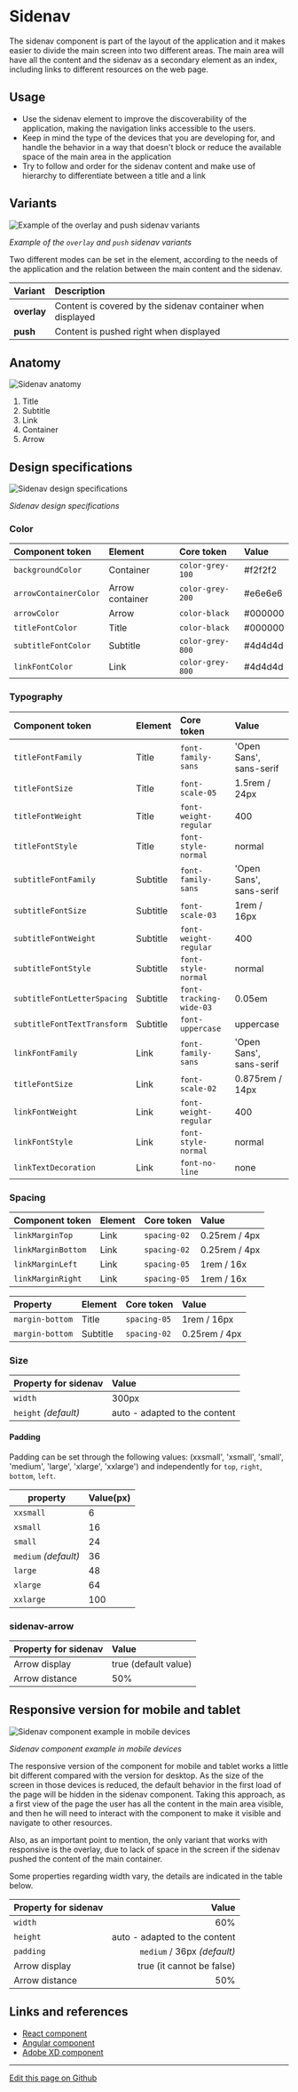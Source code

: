 # Sidenav

The sidenav component is part of the layout of the application and it makes easier to divide the main screen into two different areas. The main area will have all the content and the sidenav as a secondary element as an index, including links to different resources on the web page.


## Usage

- Use the sidenav element to improve the discoverability of the application, making the navigation links accessible to the users.
- Keep in mind the type of the devices that you are developing for, and handle the behavior in a way that doesn't block or reduce the available space of the main area in the application
- Try to follow and order for the sidenav content and make use of hierarchy to differentiate between a title and a link


## Variants

![Example of the overlay and push sidenav variants](images/sidenav_variants.png)

_Example of the `overlay` and `push` sidenav variants_

Two different modes can be set in the element, according to the needs of the application and the relation between the main content and the sidenav.

| Variant     | Description                                                   |
| :---------- | :------------------------------------------------------------ |
| **overlay** | Content is covered by the sidenav container when displayed    |
| **push**    | Content is pushed right when displayed                        |

## Anatomy

![Sidenav anatomy](images/sidenav_anatomy.png)

1. Title
2. Subtitle
3. Link
4. Container
5. Arrow
## Design specifications

![Sidenav design specifications](images/sidenav_specs.png)

_Sidenav design specifications_

### Color

| Component token        | Element          | Core token         | Value     |
| :--------------------- | :--------------- | :----------------- | :-------- |
| `backgroundColor`      | Container        | `color-grey-100`   | #f2f2f2   |
| `arrowContainerColor`  | Arrow container  | `color-grey-200`   | #e6e6e6   |
| `arrowColor`           | Arrow            | `color-black`      | #000000   |
| `titleFontColor`       | Title            | `color-black`      | #000000   |
| `subtitleFontColor`    | Subtitle         | `color-grey-800`   | #4d4d4d   |
| `linkFontColor`        | Link             | `color-grey-800`   | #4d4d4d   |

### Typography

| Component token                | Element          | Core token              | Value                     |
| :----------------------------- | :--------------- | :---------------------- | :------------------------ |
| `titleFontFamily`              | Title            | `font-family-sans`      | 'Open Sans', sans-serif   |
| `titleFontSize`                | Title            | `font-scale-05`         | 1.5rem / 24px             |
| `titleFontWeight`              | Title            | `font-weight-regular`   | 400                       |
| `titleFontStyle`               | Title            | `font-style-normal`     | normal                    |
| `subtitleFontFamily`           | Subtitle         | `font-family-sans`      | 'Open Sans', sans-serif   |
| `subtitleFontSize`             | Subtitle         | `font-scale-03`         | 1rem / 16px               |
| `subtitleFontWeight`           | Subtitle         | `font-weight-regular`   | 400                       |
| `subtitleFontStyle`            | Subtitle         | `font-style-normal`     | normal                    |
| `subtitleFontLetterSpacing`    | Subtitle         | `font-tracking-wide-03` | 0.05em                    |
| `subtitleFontTextTransform`    | Subtitle         | `font-uppercase`        | uppercase                 |
| `linkFontFamily`               | Link             | `font-family-sans`      | 'Open Sans', sans-serif   |
| `titleFontSize`                | Link             | `font-scale-02`         | 0.875rem / 14px           |
| `linkFontWeight`               | Link             | `font-weight-regular`   | 400                       |
| `linkFontStyle`                | Link             | `font-style-normal`     | normal                    |
| `linkTextDecoration`           | Link             | `font-no-line`          | none                      |


### Spacing

| Component token                | Element          | Core token              | Value          |
| :----------------------------- | :--------------- | :---------------------- | :------------- |
| `linkMarginTop`                | Link             | `spacing-02`            | 0.25rem / 4px  |
| `linkMarginBottom`             | Link             | `spacing-02`            | 0.25rem / 4px  |
| `linkMarginLeft`               | Link             | `spacing-05`            | 1rem / 16x     |
| `linkMarginRight`              | Link             | `spacing-05`            | 1rem / 16x     |

| Property                | Element          | Core token              | Value          |
| :---------------------- | :--------------- | :---------------------- | :------------- |
| `margin-bottom`         | Title            | `spacing-05`            | 1rem / 16px    |
| `margin-bottom`         | Subtitle         | `spacing-02`            | 0.25rem / 4px  |

 ### Size

| Property for sidenav |                           Value |
| -------------------- | :------------------------------ |
| `width`                |                         300px |
| `height` _(default)_     | auto - adapted to the content |

#### Padding

Padding can be set through the following values: (xxsmall', 'xsmall', 'small', 'medium', 'large', 'xlarge', 'xxlarge') and independently for `top`, `right`, `bottom`, `left`.

| property             | Value(px) |
| -------------------- | :------   |
| `xxsmall`            | 6         |
| `xsmall`             | 16        |
| `small`              | 24        |
| `medium` _(default)_   | 36        |
| `large`              | 48        |
| `xlarge`             | 64        |
| `xxlarge`            | 100       |


### sidenav-arrow

| Property for sidenav |                           Value |
| -------------------- | :------------------------------ |
| Arrow display        |          true (default value) |
| Arrow distance       |                           50% |



## Responsive version for mobile and tablet

![Sidenav component example in mobile devices](images/sidenav_responsive.png)

_Sidenav component example in mobile devices_

The responsive version of the component for mobile and tablet works a little bit different compared with the version for desktop. As the size of the screen in those devices is reduced, the default behavior in the first load of the page will be hidden in the sidenav component.
Taking this approach, as a first view of the page the user has all the content in the main area visible, and then he will need to interact with the component to make it visible and navigate to other resources.

Also, as an important point to mention, the only variant that works with responsive is the overlay, due to lack of space in the screen if the sidenav pushed the content of the main container.

Some properties regarding width vary, the details are indicated in the table below.

| Property for sidenav |                           Value |
| -------------------- | ------------------------------: |
| `width`                |                           60% |
| `height`     | auto - adapted to the content |
| `padding`              |                    `medium` / 36px _(default)_ |
| Arrow display        |     true (it cannot be false) |
| Arrow distance       |                           50% |


## Links and references

* [React component](https://developer.dxc.com/tools/react/next/#/components/sidenav)
* [Angular component](https://developer.dxc.com/tools/angular/next/#/components/sidenav)
* [Adobe XD component](https://xd.adobe.com/view/498590ff-e553-4c88-b2c9-73972b53d95a-1cd6/)

____________________________________________________________

[Edit this page on Github](https://github.com/dxc-technology/halstack-style-guide/blob/master/guidelines/components/sidenav/README.md)
